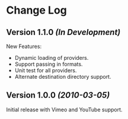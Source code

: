 Change Log
==========

Version 1.1.0 *(In Development)*
--------------------------------
New Features:

 * Dynamic loading of providers.
 * Support passing in formats.
 * Unit test for all providers.
 * Alternate destination directory support.

Version 1.0.0 *(2010-03-05)*
----------------------------
Initial release with Vimeo and YouTube support.